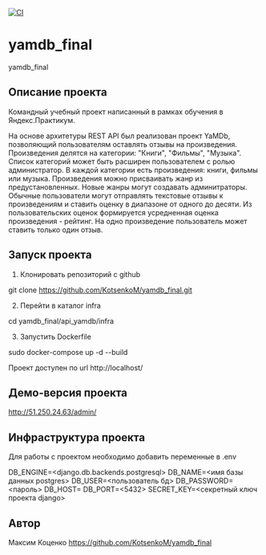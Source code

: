 [![CI](https://github.com/kotsenkom/yamdb_final/actions/workflows/yamdb_workflow.yml/badge.svg?branch=master)](https://github.com/kotsenkom/yamdb_final/actions/workflows/yamdb_workflow.yml)
# yamdb_final
yamdb_final
## Описание проекта

Командный учебный проект написанный в рамках обучения в Яндекс.Практикум.

На основе архитетуры REST API был реализован проект YaMDb, позволяющий пользователям оставлять отзывы на произведения. Произведения делятся на категории: "Книги", "Фильмы", "Музыка". Список категорий может быть расширен пользователем с ролью администратор. В каждой категории есть произведения: книги, фильмы или музыка. Произведения можно присваивать жанр из предустановленных. Новые жанры могут создавать админитраторы. Обычные пользователи могут отправлять текстовые отзывы к произведениям и ставить оценку в диапазоне от одного до десяти. Из пользовательских оценок формируется усредненная оценка произведения - рейтинг. На одно произведение пользователь может ставить только один отзыв.

## Запуск проекта
1. Клонировать репозиторий с github

git clone https://github.com/KotsenkoM/yamdb_final.git

2. Перейти в каталог infra

cd yamdb_final/api_yamdb/infra

3. Запустить Dockerfile 

sudo docker-compose up -d --build


Проект доступен по url http://localhost/

## Демо-версия проекта

http://51.250.24.63/admin/

## Инфраструктура проекта
Для работы с проектом необходимо добавить переменные в .env

DB_ENGINE=<django.db.backends.postgresql>
DB_NAME=<имя базы данных postgres>
DB_USER=<пользователь бд>
DB_PASSWORD=<пароль>
DB_HOST=<db>
DB_PORT=<5432>
SECRET_KEY=<секретный ключ проекта django>

## Автор
Максим Коценко https://github.com/KotsenkoM/yamdb_final
